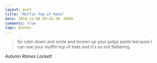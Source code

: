 ```yaml
---
layout: post
title: "Muffin Top of Hate"
date: 2014-12-08 09:42:38 -0600
comments: true
tags: Quotes
---
```


<blockquote class="big">
So calm down and smile and loosen up your judgy pants because I can see your muffin top of hate and it's so not flattering.

</blockquote>
<!-- <cite class="big">Autumn Raines Lockett, *text*</cite> -->
 <cite class="big">Autumn Raines Lockett</cite>

